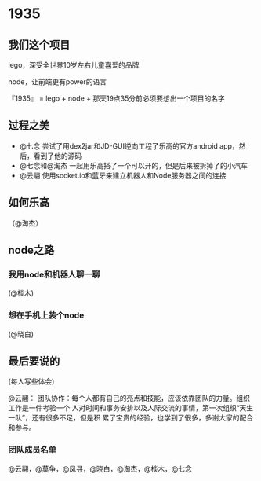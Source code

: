 # 1935

## 我们这个项目

lego，深受全世界10岁左右儿童喜爱的品牌

node，让前端更有power的语言

『1935』 = lego + node + 那天19点35分前必须要想出一个项目的名字


## 过程之美

- @七念 尝试了用dex2jar和JD-GUI逆向工程了乐高的官方android app，然后，看到了他的源码
- @七念和@淘杰 一起用乐高搭了一个可以开的，但是后来被拆掉了的小汽车
- @云翮 使用socket.io和蓝牙来建立机器人和Node服务器之间的连接


## 如何乐高
（@淘杰）

## node之路

### 我用node和机器人聊一聊
(@棪木)

### 想在手机上装个node
(@晓白)

## 最后要说的
(每人写些体会)

@云翮：
团队协作：每个人都有自己的亮点和技能，应该依靠团队的力量。组织工作是一件考验一个
人对时间和事务安排以及人际交流的事情，第一次组织“天生一队”，还有很多不足，但是积
累了宝贵的经验，也学到了很多，多谢大家的配合和参与。

### 团队成员名单

@云翮，@莫争，@凤寻，@晓白，@淘杰，@棪木，@七念
